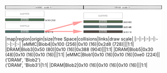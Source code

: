 ![memory map diagram](test_generate_doc_example_two_maps_redux.png)
|map|region|origin|size|free Space|collisions|links|draw scale|
|:-|:-|:-|:-|:-|:-|:-|:-|
|eMMC|<span style='color:(15, 65, 24)'>Blob4</span>|0x100 (256)|0x10 (16)|0x2d8 (728)|||1:1|
|DRAM|<span style='color:(24, 52, 13)'>Blob3</span>|0x50 (80)|0x10 (16)|0x388 (904)|||1:1|
|DRAM|<span style='color:(21, 63, 60)'>Blob5</span>|0x30 (48)|0x10 (16)|0x10 (16)|||1:1|
|eMMC|<span style='color:(16, 66, 59)'>Blob1</span>|0x10 (16)|0x10 (16)|0xe0 (224)||('DRAM', 'Blob2')<BR>('DRAM', 'Blob3')|1:1|
|DRAM|<span style='color:(24, 13, 4)'>Blob2</span>|0x10 (16)|0x10 (16)|0x10 (16)|||1:1|
